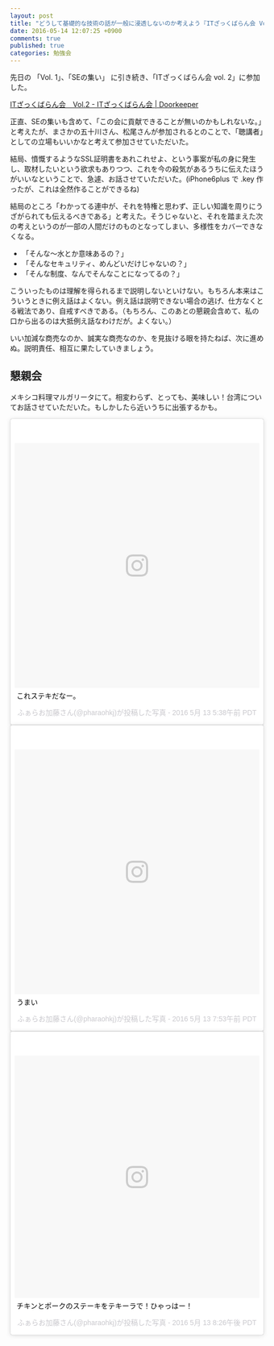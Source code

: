 ```yaml
---
layout: post
title: "どうして基礎的な技術の話が一般に浸透しないのか考えよう『ITざっくばらん会 Vol. 2』に参加"
date: 2016-05-14 12:07:25 +0900
comments: true
published: true
categories: 勉強会
---
```


先日の 「Vol. 1」、「SEの集い」 に引き続き、「ITざっくばらん会 vol. 2」に参加した。

[ITざっくばらん会　Vol.2 - ITざっくばらん会 | Doorkeeper](https://361b3e12996598e254e2add9b5.doorkeeper.jp/events/43701)

正直、SEの集いも含めて、「この会に貢献できることが無いのかもしれないな。」と考えたが、まさかの五十川さん、松尾さんが参加されるとのことで、「聴講者」としての立場もいいかなと考えて参加させていただいた。

結局、憤慨するようなSSL証明書をあれこれせよ、という事案が私の身に発生し、取材したいという欲求もありつつ、これを今の殺気があるうちに伝えたほうがいいなということで、急遽、お話させていただいた。(iPhone6plus で .key 作ったが、これは全然作ることができるね)

結局のところ「わかってる連中が、それを特権と思わず、正しい知識を周りにうざがられても伝えるべきである」と考えた。そうじゃないと、それを踏まえた次の考えというのが一部の人間だけのものとなってしまい、多様性をカバーできなくなる。

- 「そんな〜水とか意味あるの？」
- 「そんなセキュリティ、めんどいだけじゃないの？」
- 「そんな制度、なんでそんなことになってるの？」

こういったものは理解を得られるまで説明しないといけない。もちろん本来はこういうときに例え話はよくない。例え話は説明できない場合の逃げ、仕方なくとる戦法であり、自戒すべきである。（もちろん、このあとの懇親会含めて、私の口から出るのは大抵例え話なわけだが。よくない。）

いい加減な商売なのか、誠実な商売なのか、を見抜ける眼を持たねば、次に進めぬ。説明責任、相互に果たしていきましょう。

## 懇親会

メキシコ料理マルガリータにて。相変わらず、とっても、美味しい！台湾についてお話させていただいた。もしかしたら近いうちに出張するかも。

<blockquote class="instagram-media" data-instgrm-captioned data-instgrm-version="7" style=" background:#FFF; border:0; border-radius:3px; box-shadow:0 0 1px 0 rgba(0,0,0,0.5),0 1px 10px 0 rgba(0,0,0,0.15); margin: 1px; max-width:658px; padding:0; width:99.375%; width:-webkit-calc(100% - 2px); width:calc(100% - 2px);"><div style="padding:8px;"> <div style=" background:#F8F8F8; line-height:0; margin-top:40px; padding:50.0% 0; text-align:center; width:100%;"> <div style=" background:url(data:image/png;base64,iVBORw0KGgoAAAANSUhEUgAAACwAAAAsCAMAAAApWqozAAAABGdBTUEAALGPC/xhBQAAAAFzUkdCAK7OHOkAAAAMUExURczMzPf399fX1+bm5mzY9AMAAADiSURBVDjLvZXbEsMgCES5/P8/t9FuRVCRmU73JWlzosgSIIZURCjo/ad+EQJJB4Hv8BFt+IDpQoCx1wjOSBFhh2XssxEIYn3ulI/6MNReE07UIWJEv8UEOWDS88LY97kqyTliJKKtuYBbruAyVh5wOHiXmpi5we58Ek028czwyuQdLKPG1Bkb4NnM+VeAnfHqn1k4+GPT6uGQcvu2h2OVuIf/gWUFyy8OWEpdyZSa3aVCqpVoVvzZZ2VTnn2wU8qzVjDDetO90GSy9mVLqtgYSy231MxrY6I2gGqjrTY0L8fxCxfCBbhWrsYYAAAAAElFTkSuQmCC); display:block; height:44px; margin:0 auto -44px; position:relative; top:-22px; width:44px;"></div></div> <p style=" margin:8px 0 0 0; padding:0 4px;"> <a href="https://www.instagram.com/p/BFWQP72kz3F/" style=" color:#000; font-family:Arial,sans-serif; font-size:14px; font-style:normal; font-weight:normal; line-height:17px; text-decoration:none; word-wrap:break-word;" target="_blank">これステキだなー。</a></p> <p style=" color:#c9c8cd; font-family:Arial,sans-serif; font-size:14px; line-height:17px; margin-bottom:0; margin-top:8px; overflow:hidden; padding:8px 0 7px; text-align:center; text-overflow:ellipsis; white-space:nowrap;">ふぁらお加藤さん(@pharaohkj)が投稿した写真 - <time style=" font-family:Arial,sans-serif; font-size:14px; line-height:17px;" datetime="2016-05-13T12:38:30+00:00">2016 5月 13 5:38午前 PDT</time></p></div></blockquote> <script async defer src="//platform.instagram.com/en_US/embeds.js"></script>

<blockquote class="instagram-media" data-instgrm-captioned data-instgrm-version="7" style=" background:#FFF; border:0; border-radius:3px; box-shadow:0 0 1px 0 rgba(0,0,0,0.5),0 1px 10px 0 rgba(0,0,0,0.15); margin: 1px; max-width:658px; padding:0; width:99.375%; width:-webkit-calc(100% - 2px); width:calc(100% - 2px);"><div style="padding:8px;"> <div style=" background:#F8F8F8; line-height:0; margin-top:40px; padding:50.0% 0; text-align:center; width:100%;"> <div style=" background:url(data:image/png;base64,iVBORw0KGgoAAAANSUhEUgAAACwAAAAsCAMAAAApWqozAAAABGdBTUEAALGPC/xhBQAAAAFzUkdCAK7OHOkAAAAMUExURczMzPf399fX1+bm5mzY9AMAAADiSURBVDjLvZXbEsMgCES5/P8/t9FuRVCRmU73JWlzosgSIIZURCjo/ad+EQJJB4Hv8BFt+IDpQoCx1wjOSBFhh2XssxEIYn3ulI/6MNReE07UIWJEv8UEOWDS88LY97kqyTliJKKtuYBbruAyVh5wOHiXmpi5we58Ek028czwyuQdLKPG1Bkb4NnM+VeAnfHqn1k4+GPT6uGQcvu2h2OVuIf/gWUFyy8OWEpdyZSa3aVCqpVoVvzZZ2VTnn2wU8qzVjDDetO90GSy9mVLqtgYSy231MxrY6I2gGqjrTY0L8fxCxfCBbhWrsYYAAAAAElFTkSuQmCC); display:block; height:44px; margin:0 auto -44px; position:relative; top:-22px; width:44px;"></div></div> <p style=" margin:8px 0 0 0; padding:0 4px;"> <a href="https://www.instagram.com/p/BFWfqoxkz84/" style=" color:#000; font-family:Arial,sans-serif; font-size:14px; font-style:normal; font-weight:normal; line-height:17px; text-decoration:none; word-wrap:break-word;" target="_blank">うまい</a></p> <p style=" color:#c9c8cd; font-family:Arial,sans-serif; font-size:14px; line-height:17px; margin-bottom:0; margin-top:8px; overflow:hidden; padding:8px 0 7px; text-align:center; text-overflow:ellipsis; white-space:nowrap;">ふぁらお加藤さん(@pharaohkj)が投稿した写真 - <time style=" font-family:Arial,sans-serif; font-size:14px; line-height:17px;" datetime="2016-05-13T14:53:13+00:00">2016 5月 13 7:53午前 PDT</time></p></div></blockquote> <script async defer src="//platform.instagram.com/en_US/embeds.js"></script>

<blockquote class="instagram-media" data-instgrm-captioned data-instgrm-version="7" style=" background:#FFF; border:0; border-radius:3px; box-shadow:0 0 1px 0 rgba(0,0,0,0.5),0 1px 10px 0 rgba(0,0,0,0.15); margin: 1px; max-width:658px; padding:0; width:99.375%; width:-webkit-calc(100% - 2px); width:calc(100% - 2px);"><div style="padding:8px;"> <div style=" background:#F8F8F8; line-height:0; margin-top:40px; padding:49.537037037% 0; text-align:center; width:100%;"> <div style=" background:url(data:image/png;base64,iVBORw0KGgoAAAANSUhEUgAAACwAAAAsCAMAAAApWqozAAAABGdBTUEAALGPC/xhBQAAAAFzUkdCAK7OHOkAAAAMUExURczMzPf399fX1+bm5mzY9AMAAADiSURBVDjLvZXbEsMgCES5/P8/t9FuRVCRmU73JWlzosgSIIZURCjo/ad+EQJJB4Hv8BFt+IDpQoCx1wjOSBFhh2XssxEIYn3ulI/6MNReE07UIWJEv8UEOWDS88LY97kqyTliJKKtuYBbruAyVh5wOHiXmpi5we58Ek028czwyuQdLKPG1Bkb4NnM+VeAnfHqn1k4+GPT6uGQcvu2h2OVuIf/gWUFyy8OWEpdyZSa3aVCqpVoVvzZZ2VTnn2wU8qzVjDDetO90GSy9mVLqtgYSy231MxrY6I2gGqjrTY0L8fxCxfCBbhWrsYYAAAAAElFTkSuQmCC); display:block; height:44px; margin:0 auto -44px; position:relative; top:-22px; width:44px;"></div></div> <p style=" margin:8px 0 0 0; padding:0 4px;"> <a href="https://www.instagram.com/p/BFX15jjEz1I/" style=" color:#000; font-family:Arial,sans-serif; font-size:14px; font-style:normal; font-weight:normal; line-height:17px; text-decoration:none; word-wrap:break-word;" target="_blank">チキンとポークのステーキをテキーラで！ひゃっはー！</a></p> <p style=" color:#c9c8cd; font-family:Arial,sans-serif; font-size:14px; line-height:17px; margin-bottom:0; margin-top:8px; overflow:hidden; padding:8px 0 7px; text-align:center; text-overflow:ellipsis; white-space:nowrap;">ふぁらお加藤さん(@pharaohkj)が投稿した写真 - <time style=" font-family:Arial,sans-serif; font-size:14px; line-height:17px;" datetime="2016-05-14T03:26:44+00:00">2016 5月 13 8:26午後 PDT</time></p></div></blockquote> <script async defer src="//platform.instagram.com/en_US/embeds.js"></script>
